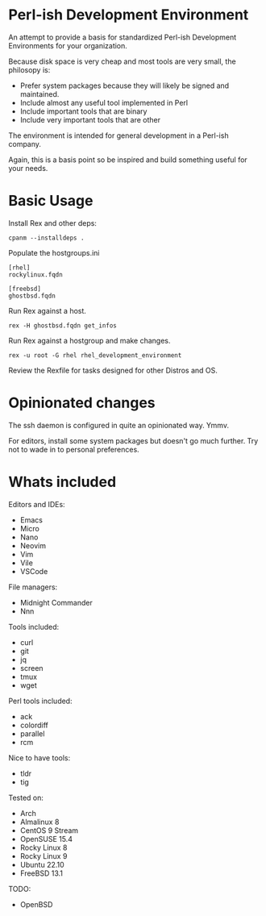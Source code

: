# Perl-ish Development Environment

An attempt to provide a basis for standardized Perl-ish Development Environments for your organization.

Because disk space is very cheap and most tools are very small, the philosopy is:
- Prefer system packages because they will likely be signed and maintained.
- Include almost any useful tool implemented in Perl
- Include important tools that are binary
- Include very important tools that are other

The environment is intended for general development in a Perl-ish company.

Again, this is a basis point so be inspired and build something useful for your needs.

# Basic Usage

Install Rex and other deps:
```
cpanm --installdeps .
```

Populate the hostgroups.ini

```
[rhel]
rockylinux.fqdn

[freebsd]
ghostbsd.fqdn
```

Run Rex against a host.
```
rex -H ghostbsd.fqdn get_infos
```

Run Rex against a hostgroup and make changes.

```
rex -u root -G rhel rhel_development_environment
```

Review the Rexfile for tasks designed for other Distros and OS.

# Opinionated changes

The ssh daemon is configured in quite an opinionated way. Ymmv.

For editors, install some system packages but doesn't go much further. Try not to wade in to personal
preferences.

# Whats included

Editors and IDEs:
 - Emacs
 - Micro
 - Nano
 - Neovim
 - Vim
 - Vile
 - VSCode

 File managers:
 - Midnight Commander
 - Nnn

Tools included:
 - curl
 - git
 - jq
 - screen
 - tmux
 - wget

Perl tools included:
 - ack
 - colordiff
 - parallel
 - rcm

Nice to have tools:
 - tldr
 - tig

Tested on:
 - Arch
 - Almalinux 8
 - CentOS 9 Stream
 - OpenSUSE 15.4
 - Rocky Linux 8
 - Rocky Linux 9
 - Ubuntu 22.10
 - FreeBSD 13.1

TODO:
 - OpenBSD
